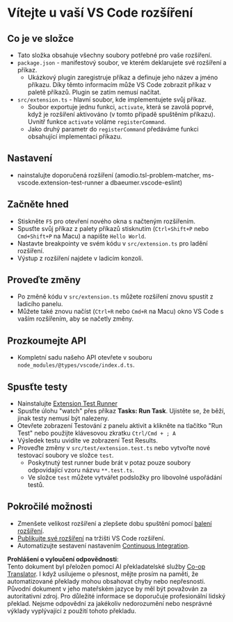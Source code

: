 <!--
CO_OP_TRANSLATOR_METADATA:
{
  "original_hash": "62b2632720dd39ef391d6b60b9b4bfb8",
  "translation_date": "2025-07-16T17:03:43+00:00",
  "source_file": "code/07.Lab/01/Apple/phi3ext/vsc-extension-quickstart.md",
  "language_code": "cs"
}
-->
# Vítejte u vaší VS Code rozšíření

## Co je ve složce

* Tato složka obsahuje všechny soubory potřebné pro vaše rozšíření.
* `package.json` - manifestový soubor, ve kterém deklarujete své rozšíření a příkaz.
  * Ukázkový plugin zaregistruje příkaz a definuje jeho název a jméno příkazu. Díky těmto informacím může VS Code zobrazit příkaz v paletě příkazů. Plugin se zatím nemusí načítat.
* `src/extension.ts` - hlavní soubor, kde implementujete svůj příkaz.
  * Soubor exportuje jednu funkci, `activate`, která se zavolá poprvé, když je rozšíření aktivováno (v tomto případě spuštěním příkazu). Uvnitř funkce `activate` voláme `registerCommand`.
  * Jako druhý parametr do `registerCommand` předáváme funkci obsahující implementaci příkazu.

## Nastavení

* nainstalujte doporučená rozšíření (amodio.tsl-problem-matcher, ms-vscode.extension-test-runner a dbaeumer.vscode-eslint)

## Začněte hned

* Stiskněte `F5` pro otevření nového okna s načteným rozšířením.
* Spusťte svůj příkaz z palety příkazů stisknutím (`Ctrl+Shift+P` nebo `Cmd+Shift+P` na Macu) a napište `Hello World`.
* Nastavte breakpointy ve svém kódu v `src/extension.ts` pro ladění rozšíření.
* Výstup z rozšíření najdete v ladicím konzoli.

## Proveďte změny

* Po změně kódu v `src/extension.ts` můžete rozšíření znovu spustit z ladicího panelu.
* Můžete také znovu načíst (`Ctrl+R` nebo `Cmd+R` na Macu) okno VS Code s vaším rozšířením, aby se načetly změny.

## Prozkoumejte API

* Kompletní sadu našeho API otevřete v souboru `node_modules/@types/vscode/index.d.ts`.

## Spusťte testy

* Nainstalujte [Extension Test Runner](https://marketplace.visualstudio.com/items?itemName=ms-vscode.extension-test-runner)
* Spusťte úlohu "watch" přes příkaz **Tasks: Run Task**. Ujistěte se, že běží, jinak testy nemusí být nalezeny.
* Otevřete zobrazení Testování z panelu aktivit a klikněte na tlačítko "Run Test" nebo použijte klávesovou zkratku `Ctrl/Cmd + ; A`
* Výsledek testu uvidíte ve zobrazení Test Results.
* Proveďte změny v `src/test/extension.test.ts` nebo vytvořte nové testovací soubory ve složce `test`.
  * Poskytnutý test runner bude brát v potaz pouze soubory odpovídající vzoru názvu `**.test.ts`.
  * Ve složce `test` můžete vytvářet podsložky pro libovolné uspořádání testů.

## Pokročilé možnosti

* Zmenšete velikost rozšíření a zlepšete dobu spuštění pomocí [balení rozšíření](https://code.visualstudio.com/api/working-with-extensions/bundling-extension).
* [Publikujte své rozšíření](https://code.visualstudio.com/api/working-with-extensions/publishing-extension) na tržišti VS Code rozšíření.
* Automatizujte sestavení nastavením [Continuous Integration](https://code.visualstudio.com/api/working-with-extensions/continuous-integration).

**Prohlášení o vyloučení odpovědnosti**:  
Tento dokument byl přeložen pomocí AI překladatelské služby [Co-op Translator](https://github.com/Azure/co-op-translator). I když usilujeme o přesnost, mějte prosím na paměti, že automatizované překlady mohou obsahovat chyby nebo nepřesnosti. Původní dokument v jeho mateřském jazyce by měl být považován za autoritativní zdroj. Pro důležité informace se doporučuje profesionální lidský překlad. Nejsme odpovědní za jakékoliv nedorozumění nebo nesprávné výklady vyplývající z použití tohoto překladu.